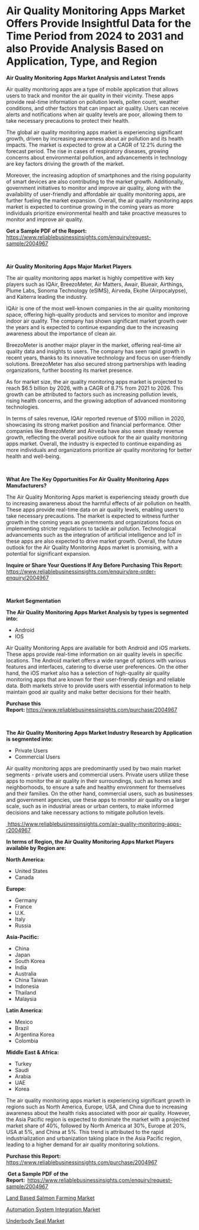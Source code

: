 <p><h1>Air Quality Monitoring Apps Market Offers Provide Insightful Data for the Time Period from 2024 to 2031 and also Provide Analysis Based on Application, Type, and Region</h1></p><p><strong>Air Quality Monitoring Apps Market Analysis and Latest Trends</strong></p>
<p><p>Air quality monitoring apps are a type of mobile application that allows users to track and monitor the air quality in their vicinity. These apps provide real-time information on pollution levels, pollen count, weather conditions, and other factors that can impact air quality. Users can receive alerts and notifications when air quality levels are poor, allowing them to take necessary precautions to protect their health.</p><p>The global air quality monitoring apps market is experiencing significant growth, driven by increasing awareness about air pollution and its health impacts. The market is expected to grow at a CAGR of 12.2% during the forecast period. The rise in cases of respiratory diseases, growing concerns about environmental pollution, and advancements in technology are key factors driving the growth of the market.</p><p>Moreover, the increasing adoption of smartphones and the rising popularity of smart devices are also contributing to the market growth. Additionally, government initiatives to monitor and improve air quality, along with the availability of user-friendly and affordable air quality monitoring apps, are further fueling the market expansion. Overall, the air quality monitoring apps market is expected to continue growing in the coming years as more individuals prioritize environmental health and take proactive measures to monitor and improve air quality.</p></p>
<p><strong>Get a Sample PDF of the Report:&nbsp;</strong> <a href="https://www.reliablebusinessinsights.com/enquiry/request-sample/2004967">https://www.reliablebusinessinsights.com/enquiry/request-sample/2004967</a></p>
<p>&nbsp;</p>
<p><strong>Air Quality Monitoring Apps Major Market Players</strong></p>
<p><p>The air quality monitoring apps market is highly competitive with key players such as IQAir, BreezoMeter, Air Matters, Awair, Blueair, Airthings, Plume Labs, Sonoma Technology (eSIMS), Airveda, Ekohe (Airpocalypse), and Kaiterra leading the industry. </p><p>IQAir is one of the most well-known companies in the air quality monitoring space, offering high-quality products and services to monitor and improve indoor air quality. The company has shown significant market growth over the years and is expected to continue expanding due to the increasing awareness about the importance of clean air.</p><p>BreezoMeter is another major player in the market, offering real-time air quality data and insights to users. The company has seen rapid growth in recent years, thanks to its innovative technology and focus on user-friendly solutions. BreezoMeter has also secured strong partnerships with leading organizations, further boosting its market presence.</p><p>As for market size, the air quality monitoring apps market is projected to reach $6.5 billion by 2026, with a CAGR of 8.7% from 2021 to 2026. This growth can be attributed to factors such as increasing pollution levels, rising health concerns, and the growing adoption of advanced monitoring technologies.</p><p>In terms of sales revenue, IQAir reported revenue of $100 million in 2020, showcasing its strong market position and financial performance. Other companies like BreezoMeter and Airveda have also seen steady revenue growth, reflecting the overall positive outlook for the air quality monitoring apps market. Overall, the industry is expected to continue expanding as more individuals and organizations prioritize air quality monitoring for better health and well-being.</p></p>
<p>&nbsp;</p>
<p><strong>What Are The Key Opportunities For Air Quality Monitoring Apps Manufacturers?</strong></p>
<p><p>The Air Quality Monitoring Apps market is experiencing steady growth due to increasing awareness about the harmful effects of air pollution on health. These apps provide real-time data on air quality levels, enabling users to take necessary precautions. The market is expected to witness further growth in the coming years as governments and organizations focus on implementing stricter regulations to tackle air pollution. Technological advancements such as the integration of artificial intelligence and IoT in these apps are also expected to drive market growth. Overall, the future outlook for the Air Quality Monitoring Apps market is promising, with a potential for significant expansion.</p></p>
<p><strong>Inquire or Share Your Questions If Any Before Purchasing This Report:</strong> <a href="https://www.reliablebusinessinsights.com/enquiry/pre-order-enquiry/2004967">https://www.reliablebusinessinsights.com/enquiry/pre-order-enquiry/2004967</a></p>
<p>&nbsp;</p>
<p><strong>Market Segmentation</strong></p>
<p><strong>The Air Quality Monitoring Apps Market Analysis by types is segmented into:</strong></p>
<p><ul><li>Android</li><li>IOS</li></ul></p>
<p><p>Air Quality Monitoring Apps are available for both Android and iOS markets. These apps provide real-time information on air quality levels in specific locations. The Android market offers a wide range of options with various features and interfaces, catering to diverse user preferences. On the other hand, the iOS market also has a selection of high-quality air quality monitoring apps that are known for their user-friendly design and reliable data. Both markets strive to provide users with essential information to help maintain good air quality and make better decisions for their health.</p></p>
<p><strong>Purchase this Report:&nbsp;</strong><a href="https://www.reliablebusinessinsights.com/purchase/2004967">https://www.reliablebusinessinsights.com/purchase/2004967</a></p>
<p>&nbsp;</p>
<p><strong>The Air Quality Monitoring Apps Market Industry Research by Application is segmented into:</strong></p>
<p><ul><li>Private Users</li><li>Commercial Users</li></ul></p>
<p><p>Air quality monitoring apps are predominantly used by two main market segments - private users and commercial users. Private users utilize these apps to monitor the air quality in their surroundings, such as homes and neighborhoods, to ensure a safe and healthy environment for themselves and their families. On the other hand, commercial users, such as businesses and government agencies, use these apps to monitor air quality on a larger scale, such as in industrial areas or urban centers, to make informed decisions and take necessary actions to mitigate pollution levels.</p></p>
<p><a href="https://www.reliablebusinessinsights.com/air-quality-monitoring-apps-r2004967">&nbsp;https://www.reliablebusinessinsights.com/air-quality-monitoring-apps-r2004967</a></p>
<p><strong>In terms of Region, the Air Quality Monitoring Apps Market Players available by Region are:</strong></p>
<p>
    <p> <strong> North America: </strong>
        <ul>
            <li>United States</li>
            <li>Canada</li>
        </ul>
        </p> 
    <p> <strong> Europe: </strong>
        <ul>
            <li>Germany</li>
            <li>France</li>
            <li>U.K.</li>
            <li>Italy</li>
            <li>Russia</li>
        </ul>
        </p> 
    <p> <strong> Asia-Pacific: </strong>
        <ul>
            <li>China</li>
            <li>Japan</li>
            <li>South Korea</li>
            <li>India</li>
            <li>Australia</li>
            <li>China Taiwan</li>
            <li>Indonesia</li>
            <li>Thailand</li>
            <li>Malaysia</li>
        </ul>
        </p> 
    <p> <strong> Latin America: </strong>
        <ul>
            <li>Mexico</li>
            <li>Brazil</li>
            <li>Argentina Korea</li>
            <li>Colombia</li>
        </ul>
        </p> 
    <p> <strong> Middle East & Africa: </strong>
        <ul>
            <li>Turkey</li>
            <li>Saudi</li>
            <li>Arabia</li>
            <li>UAE</li>
            <li>Korea</li>
        </ul>
    </p>
    </p>
<p><p>The air quality monitoring apps market is experiencing significant growth in regions such as North America, Europe, USA, and China due to increasing awareness about the health risks associated with poor air quality. However, the Asia Pacific region is expected to dominate the market with a projected market share of 40%, followed by North America at 30%, Europe at 20%, USA at 5%, and China at 5%. This trend is attributed to the rapid industrialization and urbanization taking place in the Asia Pacific region, leading to a higher demand for air quality monitoring solutions.</p></p>
<p><strong>Purchase this Report: </strong><a href="https://www.reliablebusinessinsights.com/purchase/2004967">https://www.reliablebusinessinsights.com/purchase/2004967</a></p>
<p>&nbsp;<strong>Get a Sample PDF of the Report:&nbsp;&nbsp;</strong><a href="https://www.reliablebusinessinsights.com/enquiry/request-sample/2004967">https://www.reliablebusinessinsights.com/enquiry/request-sample/2004967</a></p>
<p><strong></strong></p>
<p><p><a href="https://github.com/HowardDelgaXXfnf/Market-Research-Report-List-1/blob/main/land-based-salmon-farming-market.md">Land Based Salmon Farming Market</a></p><p><a href="https://github.com/tusomamen9/Market-Research-Report-List-1/blob/main/automation-system-integration-market.md">Automation System Integration Market</a></p><p><a href="https://github.com/ofpaqrof92/Market-Research-Report-List-1/blob/main/underbody-seal-market.md">Underbody Seal Market</a></p></p>